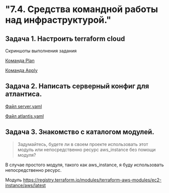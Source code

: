 # "7.4. Средства командной работы над инфраструктурой."

## Задача 1. Настроить terraform cloud

Скриншоты выполнения задания

[Команда Plan](Terraform_plan.png)

[Команда Apply](Terraform_apply.png)


## Задача 2. Написать серверный конфиг для атлантиса.

[Файл server.yaml](server.yaml)

[Файл atlantis.yaml](atlantis.yaml)

## Задача 3. Знакомство с каталогом модулей.

> Задумайтесь, будете ли в своем проекте использовать этот модуль или непосредственно ресурс aws_instance без помощи модуля?

В случае простого модуля, такого как aws_instance, я буду использовать непосредственно ресурс.

Модуль https://registry.terraform.io/modules/terraform-aws-modules/ec2-instance/aws/latest
